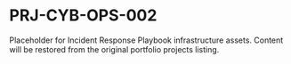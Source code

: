 # PRJ-CYB-OPS-002

Placeholder for Incident Response Playbook infrastructure assets. Content will be restored from the original portfolio projects listing.
